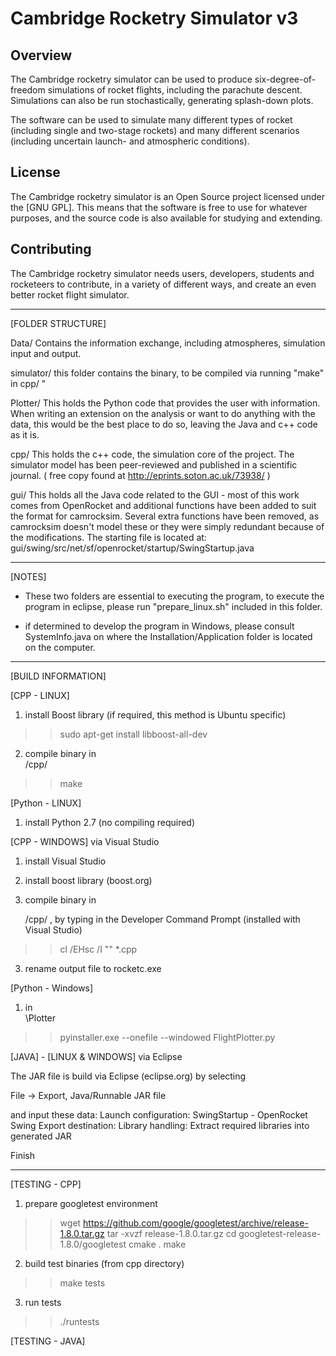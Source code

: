 Cambridge Rocketry Simulator v3
==========

Overview
--------

The Cambridge rocketry simulator can be used to produce six-degree-of-freedom simulations of rocket flights, including the parachute descent. Simulations can also be run stochastically, generating splash-down plots.

The software can be used to simulate many different types of rocket (including single and two-stage rockets) and many different scenarios (including uncertain launch- and atmospheric conditions).

License
-------

The Cambridge rocketry simulator is an Open Source project licensed under the [GNU GPL]. This means that the software is free to use for whatever purposes, and the source code is also available for studying and extending.

Contributing
------------

The Cambridge rocketry simulator needs users, developers, students and rocketeers to contribute, in a variety of different ways, and create an even better rocket flight simulator.


***

[FOLDER STRUCTURE]

Data/
Contains the information exchange, including atmospheres, simulation input and output.

simulator/
this folder contains the binary, to be compiled via running "make" in cpp/
"

Plotter/
This holds the Python code that provides the user with information. When writing an extension on the analysis or want to do anything with the data, this would be the best place to do so, leaving the Java and c++ code as it is.

cpp/
This holds the c++ code, the simulation core of the project. The simulator  model has been peer-reviewed and published in a scientific journal.
( free copy found at http://eprints.soton.ac.uk/73938/ )


gui/
This holds all the Java code related to the GUI - most of this work comes from OpenRocket and additional functions have been added to suit the format for camrocksim. Several extra functions have been removed, as camrocksim doesn't model these or they were simply redundant because of the modifications. The starting file is located at:
gui/swing/src/net/sf/openrocket/startup/SwingStartup.java


***

[NOTES]

- These two folders are essential to executing the program, to execute the program in eclipse, please run "prepare_linux.sh" included in this folder.

- if determined to develop the program in Windows, please consult SystemInfo.java on where the Installation/Application folder is located on the computer.

***

[BUILD INFORMATION]

[CPP - LINUX]

1) install Boost library (if required, this method is Ubuntu specific)
>> sudo apt-get install libboost-all-dev

2) compile binary in <main folder>/cpp/
>> make

[Python - LINUX]

1) install Python 2.7 (no compiling required)

[CPP - WINDOWS] via Visual Studio

1) install Visual Studio

2) install boost library (boost.org)

2) compile binary in <main folder>/cpp/ , by typing in the Developer Command Prompt (installed with Visual Studio)
>> cl /EHsc /I "<BOOST LIBRARY>" *.cpp

3) rename output file to rocketc.exe

[Python - Windows]

1) in <main folder>\Plotter
>> pyinstaller.exe --onefile --windowed FlightPlotter.py

[JAVA] - [LINUX & WINDOWS] via Eclipse

The JAR file is build via Eclipse (eclipse.org) by selecting

File -> Export, Java/Runnable JAR file

and input these data:
Launch configuration: SwingStartup - OpenRocket Swing
Export destination: <user choice>
Library handling: Extract required libraries into generated JAR

Finish

***

[TESTING - CPP]

1) prepare googletest environment
>> wget https://github.com/google/googletest/archive/release-1.8.0.tar.gz
>> tar -xvzf release-1.8.0.tar.gz
>> cd googletest-release-1.8.0/googletest
>> cmake .
>> make

2) build test binaries (from cpp directory)
>> make tests

3) run tests
>> ./runtests

[TESTING - JAVA]

